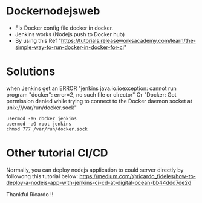 # Dockernodejsweb
* Fix Docker config file docker in docker. 
* Jenkins works (Nodejs push to Docker hub)
* By using this Ref "https://tutorials.releaseworksacademy.com/learn/the-simple-way-to-run-docker-in-docker-for-ci"


# Solutions
when Jenkins get an ERROR 
"jenkins java.io.ioexception: cannot run program "docker": error=2, no such file or director" Or 
"Docker: Got permission denied while trying to connect to the Docker daemon socket at unix:///var/run/docker.sock"

```
usermod -aG docker jenkins
usermod -aG root jenkins
chmod 777 /var/run/docker.sock
```
# Other tutorial CI/CD
Normally, you can deploy nodejs application to could server directly by followong this tutorial below:
https://medium.com/@ricardo_fideles/how-to-deploy-a-nodejs-app-with-jenkins-ci-cd-at-digital-ocean-bb44ddd7de2d

Thankful Ricardo !!